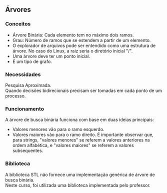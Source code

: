 ## Árvores

### Conceitos
- Árvore Binária: Cada elemento tem no máximo dois ramos.
- Grau: Número de ramos que se estendem a partir de um elemento.
- O explorador de arquivos pode ser entendido como uma estrutura de árvore. No caso do Linux, a raiz seria o diretório inicial "/".
- Uma árvore deve ter um ponto inicial.
- É um tipo de grafo.

### Necessidades
Pesquisa Aproximada. <br> Quando decisões bidirecionais precisam ser tomadas em cada ponto de um processo.

### Funcionamento
A árvore de busca binária funciona com base em duas ideias principais:

- Valores menores vão para o ramo esquerdo.
- Valores maiores vão para o ramo direito.
É importante observar que, para strings, "valores menores" se referem a valores anteriores na ordem alfabética, e "valores maiores" se referem a valores subsequentes.

### Biblioteca
A biblioteca STL não fornece uma implementação genérica de árvore de busca binária. <br>
Neste curso, foi utilizada uma biblioteca implementada pelo professor.